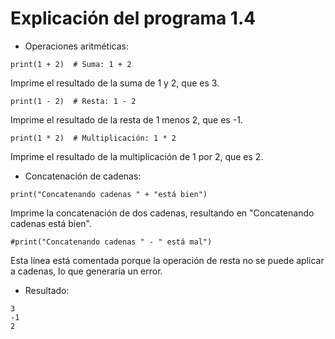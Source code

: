 # Explicación del programa 1.4

- Operaciones aritméticas:
```
print(1 + 2)  # Suma: 1 + 2
```
Imprime el resultado de la suma de 1 y 2, que es 3.
```
print(1 - 2)  # Resta: 1 - 2
```
Imprime el resultado de la resta de 1 menos 2, que es -1.
```
print(1 * 2)  # Multiplicación: 1 * 2
```
Imprime el resultado de la multiplicación de 1 por 2, que es 2.

- Concatenación de cadenas:
```
print("Concatenando cadenas " + "está bien")
```
Imprime la concatenación de dos cadenas, resultando en "Concatenando cadenas está bien".
```
#print("Concatenando cadenas " - " está mal")
```
Esta línea está comentada porque la operación de resta no se puede aplicar a cadenas, lo que generaría un error.

- Resultado:
```
3
-1
2
```
